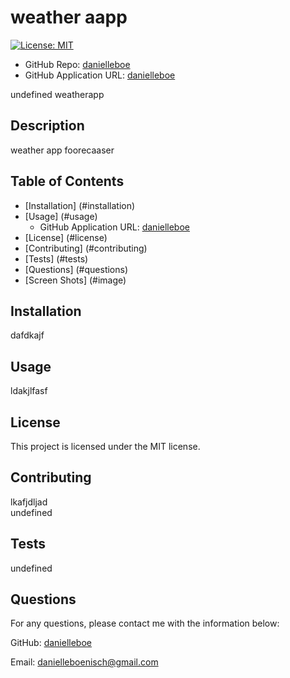
# weather aapp 

[![License: MIT](https://img.shields.io/badge/License-MIT-yellow.svg)](https://opensource.org/licenses/MIT) 

- GitHub Repo: [danielleboe](https://github.com/danielleboe) 
- GitHub Application URL: [danielleboe](https://danielleboe.github.io/weatherapp) 

undefined 
weatherapp 

## Description
weather app foorecaaser 

## Table of Contents
- [Installation] (#installation) 
- [Usage]  (#usage) 
    - GitHub Application URL: [danielleboe](https://danielleboe.github.io/weatherapp) 
- [License]  (#license) 
- [Contributing]  (#contributing) 
- [Tests]  (#tests) 
- [Questions]  (#questions) 
- [Screen Shots]  (#image) 

## Installation  
dafdkajf  

## Usage  
ldakjlfasf  

## License  
This project is licensed under the MIT license.  

## Contributing  
lkafjdljad  
undefined  

## Tests  
undefined  

## Questions  
For any questions, please contact me with the information below:  

GitHub: [danielleboe](https://github.com/danielleboe)  

Email: danielleboenisch@gmail.com
